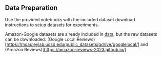 ## Data Preparation

Use the provided notebooks with the included dataset download instructions to setup datasets for experiments.

Amazon-Google datasets are already included in [data](../data), but the raw datasets can be downloaded: (Google Local Reviews)[https://mcauleylab.ucsd.edu/public_datasets/gdrive/googlelocal/] and (Amazon Reviews)[https://amazon-reviews-2023.github.io/]